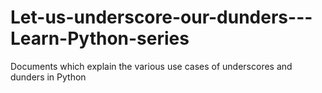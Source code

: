 # Let-us-underscore-our-dunders---Learn-Python-series
Documents which explain the various use cases of underscores and dunders in Python
